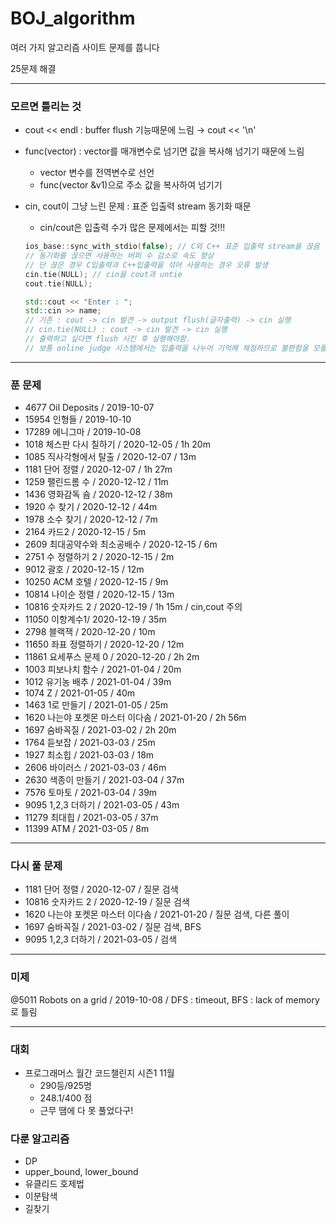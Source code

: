 # BOJ_algorithm

여러 가지 알고리즘 사이트 문제를 풉니다

25문제 해결

---

### 모르면 틀리는 것

-   cout << endl : buffer flush 기능때문에 느림 → cout << '\n'
-   func(vector) : vector를 매개변수로 넘기면 값을 복사해 넘기기 때문에 느림
    -   vector 변수를 전역변수로 선언
    -   func(vector &v1)으로 주소 값을 복사하여 넘기기
-   cin, cout이 그냥 느린 문제 : 표준 입출력 stream 동기화 때문

    -   cin/cout은 입출력 수가 많은 문제에서는 피할 것!!!

    ```cpp
    ios_base::sync_with_stdio(false); // C와 C++ 표준 입출력 stream을 끊음
    // 동기화를 끊으면 사용하는 버퍼 수 감소로 속도 향상
    // 단 끊은 경우 C입출력과 C++입출력을 섞어 사용하는 경우 오류 발생
    cin.tie(NULL); // cin을 cout과 untie
    cout.tie(NULL);
    ```

    ```cpp
    std::cout << "Enter : ";
    std::cin >> name;
    // 기존 : cout -> cin 발견 -> output flush(글자출력) -> cin 실행
    // cin.tie(NULL) : cout -> cin 발견 -> cin 실행
    // 출력하고 싶다면 flush 시킨 후 실행해야함.
    // 보통 online judge 시스템에서는 입출력을 나누어 기억해 채점하므로 불편함을 모를 것
    ```

---

### 푼 문제

-   4677 Oil Deposits / 2019-10-07
-   15954 인형들 / 2019-10-10
-   17289 에니그마 / 2019-10-08
-   1018 체스판 다시 칠하기 / 2020-12-05 / 1h 20m
-   1085 직사각형에서 탈출 / 2020-12-07 / 13m
-   1181 단어 정렬 / 2020-12-07 / 1h 27m
-   1259 팰린드롬 수 / 2020-12-12 / 11m
-   1436 영화감독 숌 / 2020-12-12 / 38m
-   1920 수 찾기 / 2020-12-12 / 44m
-   1978 소수 찾기 / 2020-12-12 / 7m
-   2164 카드2 / 2020-12-15 / 5m
-   2609 최대공약수와 최소공배수 / 2020-12-15 / 6m
-   2751 수 정렬하기 2 / 2020-12-15 / 2m
-   9012 괄호 / 2020-12-15 / 12m
-   10250 ACM 호텔 / 2020-12-15 / 9m
-   10814 나이순 정렬 / 2020-12-15 / 13m
-   10816 숫자카드 2 / 2020-12-19 / 1h 15m / cin,cout 주의
-   11050 이항계수1/ 2020-12-19 / 35m
-   2798 블랙잭 / 2020-12-20 / 10m
-   11650 좌표 정렬하기 / 2020-12-20 / 12m
-   11861 요세푸스 문제 0 / 2020-12-20 / 2h 2m
-   1003 피보나치 함수 / 2021-01-04 / 20m
-   1012 유기농 배추 / 2021-01-04 / 39m
-   1074 Z / 2021-01-05 / 40m
-   1463 1로 만들기 / 2021-01-05 / 25m
-   1620 나는야 포켓몬 마스터 이다솜 / 2021-01-20 / 2h 56m
-   1697 숨바꼭질 / 2021-03-02 / 2h 20m
-   1764 듣보잡 / 2021-03-03 / 25m
-   1927 최소힙 / 2021-03-03 / 18m
-   2606 바이러스 / 2021-03-03 / 46m
-   2630 색종이 만들기 / 2021-03-04 / 37m
-   7576 토마토 / 2021-03-04 / 39m
-   9095 1,2,3 더하기 / 2021-03-05 / 43m
-   11279 최대힙 / 2021-03-05 / 37m
-   11399 ATM / 2021-03-05 / 8m

---

### 다시 풀 문제

-   1181 단어 정렬 / 2020-12-07 / 질문 검색
-   10816 숫자카드 2 / 2020-12-19 / 질문 검색
-   1620 나는야 포켓몬 마스터 이다솜 / 2021-01-20 / 질문 검색, 다른 풀이
-   1697 숨바꼭질 / 2021-03-02 / 질문 검색, BFS
-   9095 1,2,3 더하기 / 2021-03-05 / 검색

---

### 미제

@5011 Robots on a grid / 2019-10-08 / DFS : timeout, BFS : lack of memory로 틀림

---

### 대회

-   프로그래머스 월간 코드챌린지 시즌1 11월
    -   290등/925명
    -   248.1/400 점
    -   근무 땜에 다 못 풀었다구!

### 다룬 알고리즘

-   DP
-   upper_bound, lower_bound
-   유클리드 호제법
-   이분탐색
-   길찾기
